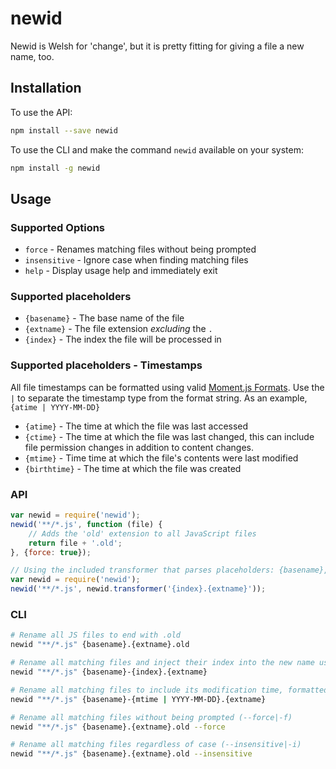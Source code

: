 # newid
Newid is Welsh for 'change', but it is pretty fitting for giving a file a new name, too.

## Installation
To use the API:

```bash
npm install --save newid
```

To use the CLI and make the command `newid` available on your system:
```bash
npm install -g newid
```

## Usage

### Supported Options
* `force` - Renames matching files without being prompted
* `insensitive` - Ignore case when finding matching files
* `help` - Display usage help and immediately exit

### Supported placeholders
* `{basename}` - The base name of the file
* `{extname}` - The file extension *excluding* the `.`
* `{index}` - The index the file will be processed in

### Supported placeholders - Timestamps
All file timestamps can be formatted using valid [Moment.js Formats](http://momentjs.com/docs/#/displaying/format/). Use the `|` to separate the timestamp type from the format string. As an example, `{atime | YYYY-MM-DD}`
* `{atime}` - The time at which the file was last accessed
* `{ctime}` - The time at which the file was last changed, this can include file permission changes in addition to content changes.
* `{mtime}` - Time time at which the file's contents were last modified
* `{birthtime}` - The time at which the file was created

### API
```javascript
var newid = require('newid');
newid('**/*.js', function (file) {
	// Adds the 'old' extension to all JavaScript files
	return file + '.old';
}, {force: true});
```

```javascript
// Using the included transformer that parses placeholders: {basename}, {extname}, and {index}
var newid = require('newid');
newid('**/*.js', newid.transformer('{index}.{extname}'));
```

### CLI
```bash
# Rename all JS files to end with .old
newid "**/*.js" {basename}.{extname}.old

# Rename all matching files and inject their index into the new name using the {index} placeholder
newid "**/*.js" {basename}-{index}.{extname}

# Rename all matching files to include its modification time, formatted as YYYY-MM-DD
newid "**/*.js" {basename}-{mtime | YYYY-MM-DD}.{extname}

# Rename all matching files without being prompted (--force|-f)
newid "**/*.js" {basename}.{extname}.old --force

# Rename all matching files regardless of case (--insensitive|-i)
newid "**/*.js" {basename}.{extname}.old --insensitive

```
